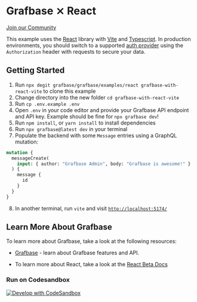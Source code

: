 # Grafbase ⨯ React

[Join our Community](https://grafbase.com/community)

This example uses the [React](https://reactjs.org/docs/getting-started.html) library with [Vite](https://vitejs.dev/) and [Typescript](https://www.typescriptlang.org/). In production environments, you should switch to a supported [auth provider](https://grafbase.com/docs/auth/providers) using the `Authorization` header with requests to secure your data.

## Getting Started

1. Run `npx degit grafbase/grafbase/examples/react grafbase-with-react-vite` to clone this example
2. Change directory into the new folder `cd grafbase-with-react-vite`
3. Run `cp .env.example .env`
4. Open `.env` in your code editor and provide your Grafbase API endpoint and API key. Example should be fine for `npx grafbase dev`!
5. Run `npm install`, or `yarn install` to install dependencies
6. Run `npx grafbase@latest dev` in your terminal
7. Populate the backend with some `Message` entries using a GraphQL mutation:

```graphql
mutation {
  messageCreate(
    input: { author: "Grafbase Admin", body: "Grafbase is awesome!" }
  ) {
    message {
      id
    }
  }
}
```

8. In another terminal, run `vite` and visit [`http://localhost:5174/`](http://localhost:5174/)

## Learn More About Grafbase

To learn more about Grafbase, take a look at the following resources:

- [Grafbase](https://grafbase.com/) - learn about Grafbase features and API.

- To learn more about React, take a look at the [React Beta Docs](https://beta.reactjs.org/)

### Run on Codesandbox

[![Develop with CodeSandbox](https://codesandbox.io/static/img/play-codesandbox.svg)](https://githubbox.com/grafbase/grafbase/tree/main/examples/react)
